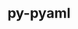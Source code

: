 ---
title: "py-pyaml"
layout: cache
categories: [package, develop]
meta: {"compilers": ["gcc@11.4.0", "gcc@9.4.0", "none"], "num_specs": 16, "num_specs_by_stack": {"e4s": 10, "e4s-neoverse_v1": 2, "e4s-oneapi": 3, "e4s-power": 1, "root": 16}, "oss": ["ubuntu20.04", "ubuntu22.04"], "platforms": ["linux"], "stacks": ["e4s", "e4s-neoverse_v1", "e4s-oneapi", "e4s-power", "root"], "targets": ["neoverse_v1", "ppc64le", "x86_64_v3"], "versions": ["21.8.3"]}
spec_details: [{"compiler": "none", "hash": "3u2sqam3ojjq2ci7ktntsbct3tljd7pu", "os": "ubuntu22.04", "platform": "linux", "size": "-", "stacks": ["e4s", "root"], "target": "x86_64_v3", "variants": ["build_system=python_pip"], "versions": ["21.8.3"]}, {"compiler": "none", "hash": "62gzsmy6pgxdyde43k3oj3q5bfpwtmtc", "os": "ubuntu22.04", "platform": "linux", "size": "-", "stacks": ["e4s-oneapi", "root"], "target": "x86_64_v3", "variants": ["build_system=python_pip"], "versions": ["21.8.3"]}, {"compiler": "gcc@11.4.0", "hash": "ajutnoku6noyxzfaerma76st6u6hdwo7", "os": "ubuntu22.04", "platform": "linux", "size": "-", "stacks": ["e4s-neoverse_v1", "root"], "target": "neoverse_v1", "variants": ["build_system=python_pip"], "versions": ["21.8.3"]}, {"compiler": "none", "hash": "aocrle24cjyubru3jqf3wielterpcq4j", "os": "ubuntu22.04", "platform": "linux", "size": "-", "stacks": ["e4s", "root"], "target": "x86_64_v3", "variants": ["build_system=python_pip"], "versions": ["21.8.3"]}, {"compiler": "none", "hash": "awbdr54ztylag6ulurvmnp36dhy7gz4e", "os": "ubuntu22.04", "platform": "linux", "size": "-", "stacks": ["e4s", "root"], "target": "x86_64_v3", "variants": ["build_system=python_pip"], "versions": ["21.8.3"]}, {"compiler": "none", "hash": "k3dhlavlgtmzidslollczpshk7jtvwm6", "os": "ubuntu22.04", "platform": "linux", "size": "-", "stacks": ["e4s-oneapi", "root"], "target": "x86_64_v3", "variants": ["build_system=python_pip"], "versions": ["21.8.3"]}, {"compiler": "none", "hash": "ksepyodi2bcjbjljfrytnuphgl3rozxt", "os": "ubuntu22.04", "platform": "linux", "size": "-", "stacks": ["e4s", "root"], "target": "x86_64_v3", "variants": ["build_system=python_pip"], "versions": ["21.8.3"]}, {"compiler": "none", "hash": "lbcd53iqd6d4mkqshib5nfaboqcehi2r", "os": "ubuntu22.04", "platform": "linux", "size": "-", "stacks": ["e4s", "root"], "target": "x86_64_v3", "variants": ["build_system=python_pip"], "versions": ["21.8.3"]}, {"compiler": "none", "hash": "nteyonmq43xbjlm3dmm7ixcdva5rswdr", "os": "ubuntu22.04", "platform": "linux", "size": "-", "stacks": ["e4s", "root"], "target": "x86_64_v3", "variants": ["build_system=python_pip"], "versions": ["21.8.3"]}, {"compiler": "none", "hash": "qgkagfrf5wl65yax6a2wgf5hvljwtb23", "os": "ubuntu22.04", "platform": "linux", "size": "-", "stacks": ["e4s-oneapi", "root"], "target": "x86_64_v3", "variants": ["build_system=python_pip"], "versions": ["21.8.3"]}, {"compiler": "none", "hash": "qhrxdhbwy2vrnrtytazd7rwp6bhf4glc", "os": "ubuntu22.04", "platform": "linux", "size": "-", "stacks": ["e4s", "root"], "target": "x86_64_v3", "variants": ["build_system=python_pip"], "versions": ["21.8.3"]}, {"compiler": "gcc@11.4.0", "hash": "t3ixdko4co35fclnek2un5d26ag7wn73", "os": "ubuntu22.04", "platform": "linux", "size": "-", "stacks": ["e4s-neoverse_v1", "root"], "target": "neoverse_v1", "variants": ["build_system=python_pip"], "versions": ["21.8.3"]}, {"compiler": "none", "hash": "t3nfm7sik6dqi7ckot4sbz33yjqtudud", "os": "ubuntu22.04", "platform": "linux", "size": "-", "stacks": ["e4s", "root"], "target": "x86_64_v3", "variants": ["build_system=python_pip"], "versions": ["21.8.3"]}, {"compiler": "none", "hash": "vktpap6afeps6a7ribpbabhjgaflj6dp", "os": "ubuntu22.04", "platform": "linux", "size": "-", "stacks": ["e4s", "root"], "target": "x86_64_v3", "variants": ["build_system=python_pip"], "versions": ["21.8.3"]}, {"compiler": "none", "hash": "yf5zpo7sefrp6ll5ugqysotlmc5uvlht", "os": "ubuntu22.04", "platform": "linux", "size": "-", "stacks": ["e4s", "root"], "target": "x86_64_v3", "variants": ["build_system=python_pip"], "versions": ["21.8.3"]}, {"compiler": "gcc@9.4.0", "hash": "za6wm6jckzlxkjrwgryu5ukmu7gqoqtu", "os": "ubuntu20.04", "platform": "linux", "size": "-", "stacks": ["e4s-power", "root"], "target": "ppc64le", "variants": ["build_system=python_pip"], "versions": ["21.8.3"]}]
---